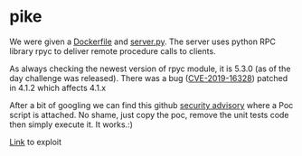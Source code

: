 # pike

We were given a [Dockerfile](./Dockerfile) and [server.py](). The server uses python RPC library rpyc to deliver remote procedure calls to clients.

As always checking the newest version of rpyc module, it is 5.3.0 (as of the day challenge was released). There was a bug ([CVE-2019-16328](https://nvd.nist.gov/vuln/detail/CVE-2019-16328)) patched in 4.1.2 which affects 4.1.x

After a bit of googling we can find this github [security advisory](https://github.com/advisories/GHSA-pj4g-4488-wmxm) where a Poc script is attached. No shame, just copy the poc, remove the unit tests code then simply execute it. It works.:)

[Link](./hack.py) to exploit
